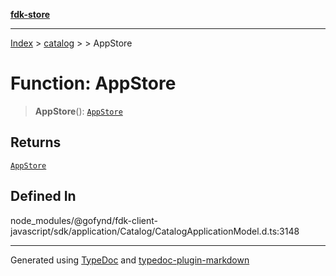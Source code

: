 [**fdk-store**](../../../README.md)
***

[Index](../../../API.md) > [catalog](../../README.md) > [<internal>](../README.md) > AppStore

# Function: AppStore

> **AppStore**(): [`AppStore`](../type-aliases/type-alias.AppStore.md)

## Returns

[`AppStore`](../type-aliases/type-alias.AppStore.md)

## Defined In

node\_modules/@gofynd/fdk-client-javascript/sdk/application/Catalog/CatalogApplicationModel.d.ts:3148

***
Generated using [TypeDoc](https://typedoc.org/) and [typedoc-plugin-markdown](https://www.npmjs.com/package/typedoc-plugin-markdown)
